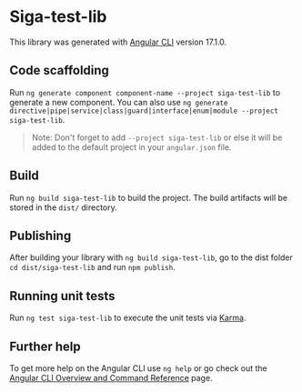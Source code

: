 # Siga-test-lib

This library was generated with [Angular CLI](https://github.com/angular/angular-cli) version 17.1.0.

## Code scaffolding

Run `ng generate component component-name --project siga-test-lib` to generate a new component. You can also use `ng generate directive|pipe|service|class|guard|interface|enum|module --project siga-test-lib`.

> Note: Don't forget to add `--project siga-test-lib` or else it will be added to the default project in your `angular.json` file.

## Build

Run `ng build siga-test-lib` to build the project. The build artifacts will be stored in the `dist/` directory.

## Publishing

After building your library with `ng build siga-test-lib`, go to the dist folder `cd dist/siga-test-lib` and run `npm publish`.

## Running unit tests

Run `ng test siga-test-lib` to execute the unit tests via [Karma](https://karma-runner.github.io).

## Further help

To get more help on the Angular CLI use `ng help` or go check out the [Angular CLI Overview and Command Reference](https://angular.io/cli) page.
